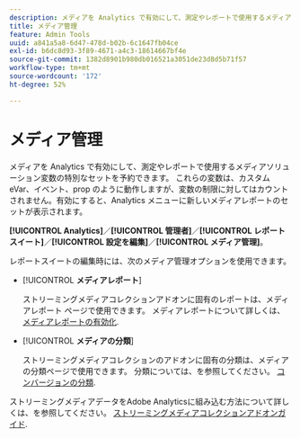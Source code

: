 ```yaml
---
description: メディアを Analytics で有効にして、測定やレポートで使用するメディアソリューション変数の特別なセットを予約できます。
title: メディア管理
feature: Admin Tools
uuid: a841a5a8-6d47-478d-b02b-6c1647fb04ce
exl-id: b6dc8d93-3f89-4671-a4c3-18614667bf4e
source-git-commit: 1382d8901b980db016521a3051de23d8d5b71f57
workflow-type: tm+mt
source-wordcount: '172'
ht-degree: 52%

---
```


# メディア管理

メディアを Analytics で有効にして、測定やレポートで使用するメディアソリューション変数の特別なセットを予約できます。 これらの変数は、カスタム eVar、イベント、prop のように動作しますが、変数の制限に対してはカウントされません。有効にすると、Analytics メニューに新しいメディアレポートのセットが表示されます。

**[!UICONTROL Analytics]**／**[!UICONTROL 管理者]**／**[!UICONTROL レポートスイート]**／**[!UICONTROL 設定を編集]**／**[!UICONTROL メディア管理]**。

レポートスイートの編集時には、次のメディア管理オプションを使用できます。

* [!UICONTROL **メディアレポート**]

  ストリーミングメディアコレクションアドオンに固有のレポートは、メディアレポート ページで使用できます。 メディアレポートについて詳しくは、 [メディアレポートの有効化](https://experienceleague.adobe.com/docs/media-analytics/using/media-reports/media-reports-enable.html).

* [!UICONTROL **メディアの分類**]

  ストリーミングメディアコレクションのアドオンに固有の分類は、メディアの分類ページで使用できます。 分類については、を参照してください。 [コンバージョンの分類](/help/admin/admin/c-manage-report-suites/c-edit-report-suites/conversion-var-admin/conversion-classifications.md).

ストリーミングメディアデータをAdobe Analyticsに組み込む方法について詳しくは、を参照してください。 [ストリーミングメディアコレクションアドオンガイド](https://experienceleague.adobe.com/docs/media-analytics/using/media-overview.html?lang=ja).

